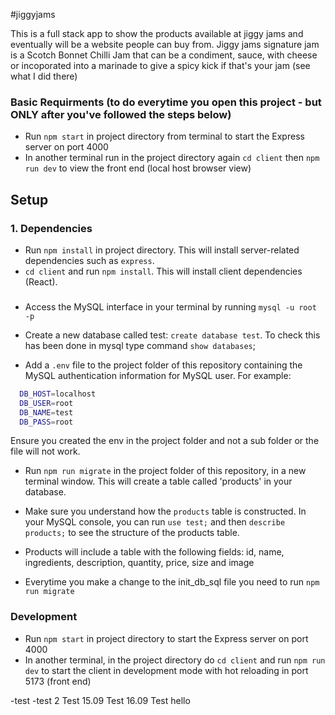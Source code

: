 #jiggyjams

This is a full stack app to show the products available at jiggy jams and eventually will be a website people can buy from. Jiggy jams signature jam is a Scotch Bonnet Chilli Jam that can be a condiment, sauce, with cheese or incoporated into a marinade to give a spicy kick if that's your jam (see what I did there)

### Basic Requirments (to do everytime you open this project - but ONLY after you've followed the steps below)

- Run `npm start` in project directory from terminal to start the Express server on port 4000
- In another terminal run in the project directory again `cd client` then `npm run dev` to view the front end (local host browser view)

## Setup

### 1. Dependencies

- Run `npm install` in project directory. This will install server-related dependencies such as `express`.
- `cd client` and run `npm install`. This will install client dependencies (React).

###

- Access the MySQL interface in your terminal by running `mysql -u root -p`
- Create a new database called test: `create database test`. To check this has been done in mysql type command `show databases`;

- Add a `.env` file to the project folder of this repository containing the MySQL authentication information for MySQL user. For example:

```bash
  DB_HOST=localhost
  DB_USER=root
  DB_NAME=test
  DB_PASS=root
```

Ensure you created the env in the project folder and not a sub folder or the file will not work.

- Run `npm run migrate` in the project folder of this repository, in a new terminal window. This will create a table called 'products' in your database.

- Make sure you understand how the `products` table is constructed. In your MySQL console, you can run `use test;` and then `describe products;` to see the structure of the products table.

- Products will include a table with the following fields: id, name, ingredients, description, quantity, price, size and image

- Everytime you make a change to the init_db_sql file you need to run `npm run migrate`

### Development

- Run `npm start` in project directory to start the Express server on port 4000
- In another terminal, in the project directory do `cd client` and run `npm run dev` to start the client in development mode with hot reloading in port 5173 (front end)

-test
-test 2
Test 15.09
Test 16.09
Test hello
